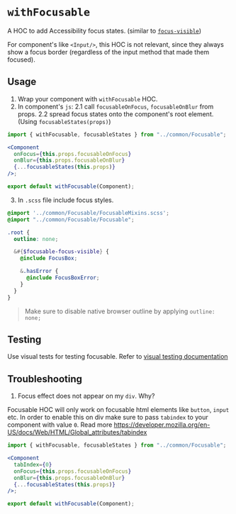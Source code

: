 # `withFocusable`

A HOC to add Accessibility focus states. (similar to [`focus-visible`](https://developer.mozilla.org/en-US/docs/Web/CSS/:focus-visible))

For component's like `<Input/>`, this HOC is not relevant, since they always show a focus border (regardless of the input method that made them focused).

## Usage

1. Wrap your component with `withFocusable` HOC.
2. In component's `js`:
 2.1 call `focusableOnFocus`, `focusableOnBlur` from props.
 2.2 spread focus states onto the component's root element. (Using `focusableStates(props)`)

```jsx
import { withFocusable, focusableStates } from "../common/Focusable";

<Component
  onFocus={this.props.focusableOnFocus}
  onBlur={this.props.focusableOnBlur}
  {...focusableStates(this.props)}
/>;

export default withFocusable(Component);
```

3. In `.scss` file include focus styles.

```scss
@import '../common/Focusable/FocusableMixins.scss';
@import "../common/Focusable/Focusable";

.root {
  outline: none;

  &#{$focusable-focus-visible} {
    @include FocusBox;

    &.hasError {
      @include FocusBoxError;
    }
  }
}
```

> Make sure to disable native browser outline by applying `outline: none;`

## Testing

Use visual tests for testing focusable. Refer to [visual testing documentation](../../../docs/contribution/VISUAL_TESTING.md)

## Troubleshooting

1. Focus effect does not appear on my `div`. Why?

Focusable HOC will only work on focusable html elements like `button`, `input` etc. In order to enable this on div make sure to pass `tabindex` to your component with value `0`. Read more https://developer.mozilla.org/en-US/docs/Web/HTML/Global_attributes/tabindex

```jsx
import { withFocusable, focusableStates } from "../common/Focusable";

<Component
  tabIndex={0}
  onFocus={this.props.focusableOnFocus}
  onBlur={this.props.focusableOnBlur}
  {...focusableStates(this.props)}
/>;

export default withFocusable(Component);
```
